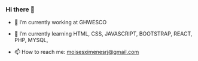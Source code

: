 ### Hi there 👋


- 🔭 I’m currently working at GHWESCO
- 🌱 I’m currently learning HTML, CSS, JAVASCRIPT, BOOTSTRAP, REACT, PHP, MYSQL, 

- 📫 How to reach me: moisesximenesrj@gmail.com

